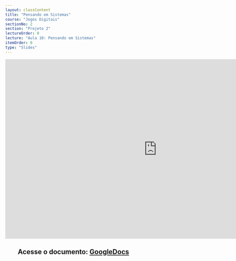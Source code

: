 ```yaml
---
layout: classContent
title: "Pensando em Sistemas"
course: "Jogos Digitais"
sectionNo: 2
section: "Projeto 2"
lectureOrder: 0
lecture: "Aula 10: Pensando em Sistemas"
itemOrder: 0
type: "Slides"
---
```


<iframe src="https://docs.google.com/presentation/d/e/2PACX-1vRKXKaceqkoau1Kqp7XaHQenKqV4QDXXmcPSmpYBJFZD7HRBjY1v4DdaaQDVje0ablw5VGBb1uYHszv/embed?start=false&loop=false&delayms=3000" frameborder="0" width="960" height="569" allowfullscreen="true" mozallowfullscreen="true" webkitallowfullscreen="true"></iframe>

## &nbsp;&nbsp;&nbsp;&nbsp;&nbsp;&nbsp;&nbsp;&nbsp;Acesse o documento: [GoogleDocs](https://docs.google.com/presentation/d/1mthv26eaPmIMxUkAW0ts-ZfdWVz6mOBwl9xo76w427I/preview?rm=minimal&usp=sharing)
